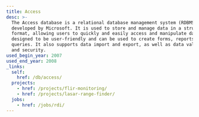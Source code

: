 ```yaml
---
title: Access
desc: >-
  The Access database is a relational database management system (RDBMS)
  developed by Microsoft. It is used to store and manage data in a structured
  format, allowing users to quickly and easily access and manipulate data. It is
  designed to be user-friendly and can be used to create forms, reports, and
  queries. It also supports data import and export, as well as data validation
  and security.
used_begin_year: 2007
used_end_year: 2008
_links:
  self:
    href: /db/access/
  projects:
    - href: /projects/flir-monitoring/
    - href: /projects/lasar-range-finder/
  jobs:
    - href: /jobs/rdi/
---
```

